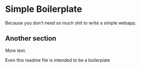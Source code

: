 # Simple Boilerplate

Because you don't need so much shit to write a simple webapp.

## Another section

More text.

Even this readme file is intended to be a boilerplate
